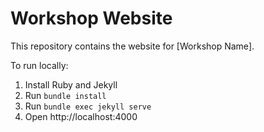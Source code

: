 # Workshop Website

This repository contains the website for [Workshop Name].

To run locally:
1. Install Ruby and Jekyll
2. Run `bundle install`
3. Run `bundle exec jekyll serve`
4. Open http://localhost:4000